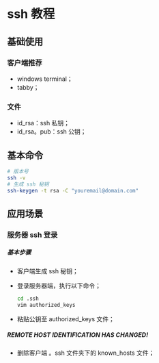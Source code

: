 # ssh 教程

## 基础使用

### 客户端推荐

- windows terminal；
- tabby；

### 文件

- id_rsa：ssh 私钥；
- id_rsa。pub：ssh 公钥；

## 基本命令

```bash
# 版本号
ssh -v
# 生成 ssh 秘钥
ssh-keygen -t rsa -C "youremail@domain.com"
```

## 应用场景

### 服务器 ssh 登录

##### 基本步骤

- 客户端生成 ssh 秘钥；
- 登录服务器端，执行以下命令；

  ```bash
  cd .ssh
  vim authorized_keys
  ```

- 粘贴公钥至 authorized_keys 文件；

##### REMOTE HOST IDENTIFICATION HAS CHANGED!

- 删除客户端 。ssh 文件夹下的 known_hosts 文件；
